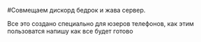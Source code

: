 #Совмещаем дискорд бедрок и жава сервер.

Все это создано специально для юзеров телефонов, как этим пользоватся напишу как все будет готово